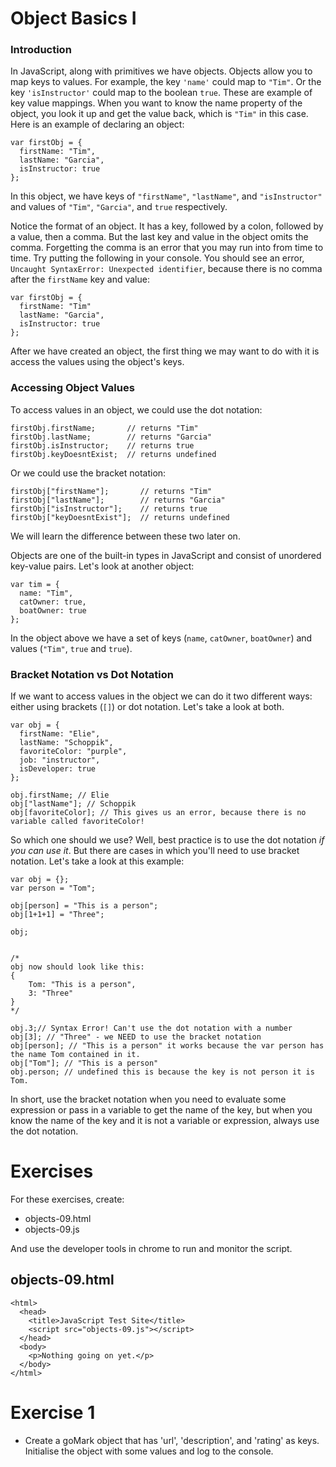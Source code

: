 # Object Basics I

### Introduction

In JavaScript, along with primitives we have objects. Objects allow you to map keys to values. For example, the key `'name'` could map to `"Tim"`. Or the key `'isInstructor'` could map to the boolean `true`. These are example of key value mappings. When you want to know the name property of the object, you look it up and get the value back, which is `"Tim"` in this case. Here is an example of declaring an object:

~~~
var firstObj = {
  firstName: "Tim",
  lastName: "Garcia",
  isInstructor: true
};
~~~

In this object, we have keys of `"firstName"`, `"lastName"`, and `"isInstructor"` and values of `"Tim"`, `"Garcia"`, and `true` respectively.

Notice the format of an object. It has a key, followed by a colon, followed by a value, then a comma. But the last key and value in the object omits the comma. Forgetting the comma is an error that you may run into from time to time. Try putting the following in your console. You should see an error, `Uncaught SyntaxError: Unexpected identifier`, because there is no comma after the `firstName` key and value:

~~~
var firstObj = {
  firstName: "Tim"
  lastName: "Garcia",
  isInstructor: true
};
~~~

After we have created an object, the first thing we may want to do with it is access the values using the object's keys.

### Accessing Object Values

To access values in an object, we could use the dot notation:

~~~
firstObj.firstName;       // returns "Tim"
firstObj.lastName;        // returns "Garcia"
firstObj.isInstructor;    // returns true
firstObj.keyDoesntExist;  // returns undefined
~~~

Or we could use the bracket notation:

~~~
firstObj["firstName"];       // returns "Tim"
firstObj["lastName"];        // returns "Garcia"
firstObj["isInstructor"];    // returns true
firstObj["keyDoesntExist"];  // returns undefined
~~~

We will learn the difference between these two later on.

Objects are one of the built-in types in JavaScript and consist of unordered key-value pairs. Let's look at another object:

~~~
var tim = {
  name: "Tim",
  catOwner: true,
  boatOwner: true
};
~~~

In the object above we have a set of keys (`name`, `catOwner`, `boatOwner`) and values (`"Tim"`, `true` and `true`).

### Bracket Notation vs Dot Notation

If we want to access values in the object we can do it two different ways: either using brackets (`[]`) or dot notation. Let's take a look at both.

~~~
var obj = {
  firstName: "Elie",
  lastName: "Schoppik",
  favoriteColor: "purple",
  job: "instructor",
  isDeveloper: true
};

obj.firstName; // Elie
obj["lastName"]; // Schoppik
obj[favoriteColor]; // This gives us an error, because there is no variable called favoriteColor!
~~~

So which one should we use? Well, best practice is to use the dot notation _if you can use it_. But there are cases in which you'll need to use bracket notation. Let's take a look at this example:

~~~
var obj = {};
var person = "Tom";

obj[person] = "This is a person";
obj[1+1+1] = "Three";

obj;


/*
obj now should look like this: 
{
    Tom: "This is a person",
    3: "Three"
}
*/

obj.3;// Syntax Error! Can't use the dot notation with a number
obj[3]; // "Three" - we NEED to use the bracket notation
obj[person]; // "This is a person" it works because the var person has the name Tom contained in it.
obj["Tom"]; // "This is a person"
obj.person; // undefined this is because the key is not person it is Tom.
~~~

In short, use the bracket notation when you need to evaluate some expression or pass in a variable to get the name of the key, but when you know the name of the key and it is not a variable or expression, always use the dot notation.

# Exercises

For these exercises, create:

- objects-09.html
- objects-09.js

And use the developer tools in chrome to run and monitor the script.

## objects-09.html

~~~
<html> 
  <head>
    <title>JavaScript Test Site</title>
    <script src="objects-09.js"></script>
  </head>
  <body>
    <p>Nothing going on yet.</p>
  </body>
</html>
~~~

# Exercise 1

- Create a goMark object that has 'url', 'description', and 'rating' as keys. Initialise the object with some values and log to the console.
